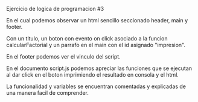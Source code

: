 Ejercicio de logica de programacion #3

En el cual podemos observar un html sencillo seccionado header, main y footer.

Con un titulo, un boton con evento on click asociado a la funcion calcularFactorial y un parrafo en el main con el id asignado "impresion".

En el footer podemos ver el vinculo del script.

En el documento script.js podemos apreciar las funciones que se ejecutan al dar click en el boton imprimiendo el resultado en consola y el html.

La funcionalidad y variables se encuentran comentadas y explicadas de una manera facil de comprender.
